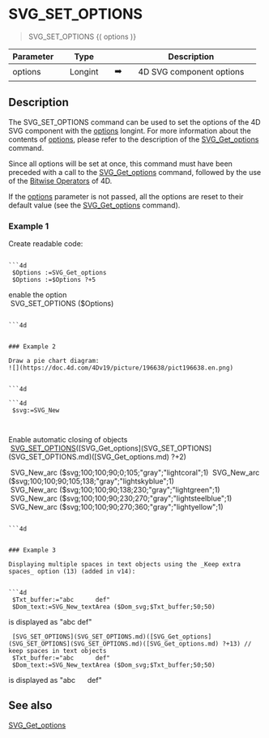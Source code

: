 <!-- SVG_SET_OPTIONS ( Param_1 )
 -> Param_1 (Long Integer)-->
# SVG_SET_OPTIONS

> SVG_SET_OPTIONS {( options )}

| Parameter |     | Type |     |     |     | Description |     |
| --- | --- | --- | --- | --- | --- | --- | --- |
| options |     | Longint |     | ➡️ |     | 4D SVG component options |     |

## Description

The SVG_SET_OPTIONS command can be used to set the options of the 4D SVG component with the [options](# "4D SVG component options") longint. For more information about the contents of [options](# "4D SVG component options"), please refer to the description of the [SVG_Get_options](SVG_Get_options.md)  command.

Since all options will be set at once, this command must have been preceded with a call to the [SVG_Get_options](SVG_Get_options.md)  command, followed by the use of the [Bitwise Operators](/4Dv19R8/4D/12.4/Bitwise-Operators.300-977852.en.html "Bitwise Operators") of 4D.

If the [options](# "4D SVG component options") parameter is not passed, all the options are reset to their default value (see the [SVG_Get_options](SVG_Get_options.md)  command).

### Example 1  

Create readable code:

```4d

```4d
 $Options :=SVG_Get_options   
 $Options :=$Options ?+5 
```

enable the option  
 SVG_SET_OPTIONS ($Options)

```

```4d


### Example 2  

Draw a pie chart diagram:  
![](https://doc.4d.com/4Dv19/picture/196638/pict196638.en.png)


```4d

```4d
 $svg:=SVG_New   
   
  
```

Enable automatic closing of objects  
 [SVG_SET_OPTIONS](SVG_SET_OPTIONS.md)([SVG_Get_options](SVG_SET_OPTIONS](SVG_SET_OPTIONS.md)([SVG_Get_options.md) ?+2)  

 SVG_New_arc ($svg;100;100;90;0;105;"gray";"lightcoral";1)  
 SVG_New_arc ($svg;100;100;90;105;138;"gray";"lightskyblue";1)  
 SVG_New_arc ($svg;100;100;90;138;230;"gray";"lightgreen";1)  
 SVG_New_arc ($svg;100;100;90;230;270;"gray";"lightsteelblue";1)  
 SVG_New_arc ($svg;100;100;90;270;360;"gray";"lightyellow";1)

```

```4d


### Example 3  

Displaying multiple spaces in text objects using the _Keep extra spaces_ option (13) (added in v14):


```4d
 $Txt_buffer:="abc      def"  
 $Dom_text:=SVG_New_textArea ($Dom_svg;$Txt_buffer;50;50)
```

is displayed as "abc def"

```4d
 [SVG_SET_OPTIONS](SVG_SET_OPTIONS.md)([SVG_Get_options](SVG_SET_OPTIONS](SVG_SET_OPTIONS.md)([SVG_Get_options.md) ?+13) //  keep spaces in text objects  
 $Txt_buffer:="abc      def"  
 $Dom_text:=SVG_New_textArea ($Dom_svg;$Txt_buffer;50;50)
```

is displayed as "abc      def"

## See also

[SVG_Get_options](SVG_Get_options.md)
